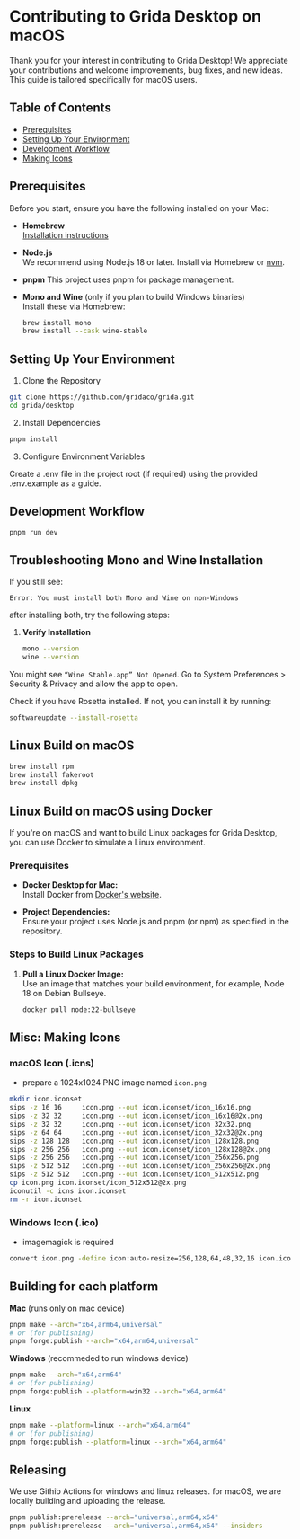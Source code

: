 # Contributing to Grida Desktop on macOS

Thank you for your interest in contributing to Grida Desktop! We appreciate your contributions and welcome improvements, bug fixes, and new ideas. This guide is tailored specifically for macOS users.

## Table of Contents

- [Prerequisites](#prerequisites)
- [Setting Up Your Environment](#setting-up-your-environment)
- [Development Workflow](#development-workflow)
- [Making Icons](#misc-making-icons)

## Prerequisites

Before you start, ensure you have the following installed on your Mac:

- **Homebrew**  
  [Installation instructions](https://brew.sh/)

- **Node.js**  
  We recommend using Node.js 18 or later. Install via Homebrew or [nvm](https://github.com/nvm-sh/nvm).

- **pnpm**
  This project uses pnpm for package management.

- **Mono and Wine** (only if you plan to build Windows binaries)  
  Install these via Homebrew:
  ```sh
  brew install mono
  brew install --cask wine-stable
  ```

## Setting Up Your Environment

1. Clone the Repository

```bash
git clone https://github.com/gridaco/grida.git
cd grida/desktop
```

2. Install Dependencies

```bash
pnpm install
```

3. Configure Environment Variables

Create a .env file in the project root (if required) using the provided .env.example as a guide.

## Development Workflow

```bash
pnpm run dev
```

## Troubleshooting Mono and Wine Installation

If you still see:

```
Error: You must install both Mono and Wine on non-Windows
```

after installing both, try the following steps:

1. **Verify Installation**
   ```sh
   mono --version
   wine --version
   ```

You might see `“Wine Stable.app” Not Opened`. Go to System Preferences > Security & Privacy and allow the app to open.

Check if you have Rosetta installed. If not, you can install it by running:

```sh
softwareupdate --install-rosetta
```

## Linux Build on macOS

```bash
brew install rpm
brew install fakeroot
brew install dpkg
```

## Linux Build on macOS using Docker

If you're on macOS and want to build Linux packages for Grida Desktop, you can use Docker to simulate a Linux environment.

### Prerequisites

- **Docker Desktop for Mac:**  
  Install Docker from [Docker's website](https://www.docker.com/products/docker-desktop).

- **Project Dependencies:**  
  Ensure your project uses Node.js and pnpm (or npm) as specified in the repository.

### Steps to Build Linux Packages

1. **Pull a Linux Docker Image:**  
   Use an image that matches your build environment, for example, Node 18 on Debian Bullseye.
   ```sh
   docker pull node:22-bullseye
   ```

## Misc: Making Icons

### macOS Icon (.icns)

- prepare a 1024x1024 PNG image named `icon.png`

```bash
mkdir icon.iconset
sips -z 16 16     icon.png --out icon.iconset/icon_16x16.png
sips -z 32 32     icon.png --out icon.iconset/icon_16x16@2x.png
sips -z 32 32     icon.png --out icon.iconset/icon_32x32.png
sips -z 64 64     icon.png --out icon.iconset/icon_32x32@2x.png
sips -z 128 128   icon.png --out icon.iconset/icon_128x128.png
sips -z 256 256   icon.png --out icon.iconset/icon_128x128@2x.png
sips -z 256 256   icon.png --out icon.iconset/icon_256x256.png
sips -z 512 512   icon.png --out icon.iconset/icon_256x256@2x.png
sips -z 512 512   icon.png --out icon.iconset/icon_512x512.png
cp icon.png icon.iconset/icon_512x512@2x.png
iconutil -c icns icon.iconset
rm -r icon.iconset
```

### Windows Icon (.ico)

- imagemagick is required

```bash
convert icon.png -define icon:auto-resize=256,128,64,48,32,16 icon.ico
```

## Building for each platform

**Mac** (runs only on mac device)

```bash
pnpm make --arch="x64,arm64,universal"
# or (for publishing)
pnpm forge:publish --arch="x64,arm64,universal"
```

**Windows** (recommeded to run windows device)

```bash
pnpm make --arch="x64,arm64"
# or (for publishing)
pnpm forge:publish --platform=win32 --arch="x64,arm64"
```

**Linux**

```bash
pnpm make --platform=linux --arch="x64,arm64"
# or (for publishing)
pnpm forge:publish --platform=linux --arch="x64,arm64"
```

## Releasing

We use Githib Actions for windows and linux releases. for macOS, we are locally building and uploading the release.

```sh
pnpm publish:prerelease --arch="universal,arm64,x64"
pnpm publish:prerelease --arch="universal,arm64,x64" --insiders
```
